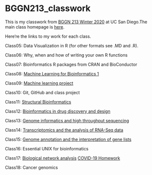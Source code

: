 # BGGN213_classwork

This is my classwork from [BGGN 213 Winter 2020](https://bioboot.github.io/bggn213_W20/) at UC San Diego.The main class homepage is [here](https://jdong6827.github.io/bggn213_classwork/).



Here‘re the links to my work for each class.

Class05: Data Visualization in R (for other formats see .MD and .R).

Class06: Why, when and how of writing your own R functions

Class07: Bioinformatics R packages from CRAN and BioConductor

Class08: [Machine Learning for Bioinformatics 1](https://github.com/jdong6827/bggn213_classwork/blob/master/class9/Class09.md
) 

Class09: [Machine learning project](https://github.com/jdong6827/bggn213_classwork/blob/master/class10/class10.md)

Class10: Git, GitHub and class project

Class11: [Structural Bioinformatics](https://github.com/jdong6827/bggn213_classwork/blob/master/Class12/class12.md
) 

Class12: [Bioinformatics in drug discovery and design](https://github.com/jdong6827/bggn213_classwork/blob/master/class13/class13.md
)

Class13: [Genome informatics and high throughput sequencing](https://github.com/jdong6827/bggn213_classwork/blob/master/class14/class14.md
)

Class14: [Transcriptomics and the analysis of RNA-Seq data](https://github.com/jdong6827/bggn213_classwork/blob/master/class15/class15.md
)

Class15: [Genome annotation and the interpretation of gene lists](https://github.com/jdong6827/bggn213_classwork/blob/master/class16/class16.md
)

Class16: Essential UNIX for bioinformatics

Class17: [Biological network analysis](https://github.com/jdong6827/bggn213_classwork/blob/master/class17/class17.Rmd)
         [COVID-19 Homework](https://github.com/jdong6827/bggn213_classwork/blob/master/class17/covid19.md
)

Class18: Cancer genomics


